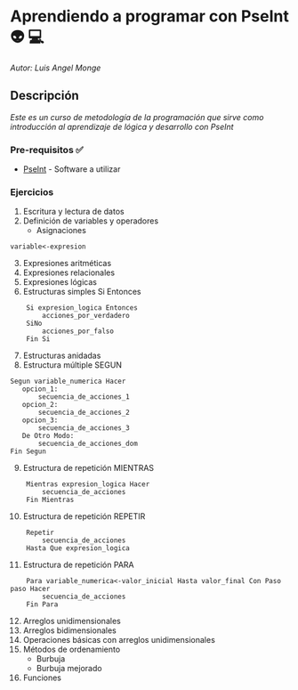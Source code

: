 # Aprendiendo a programar con PseInt :alien: :computer: 

_Autor: Luis Angel Monge_

## Descripción

_Este es un curso de metodología de la programación que sirve como introducción al aprendizaje de lógica y desarrollo con PseInt_

### Pre-requisitos :white_check_mark:

* [PseInt](http://pseint.sourceforge.net/) - Software a utilizar


### Ejercicios
1. Escritura y lectura de datos
2. Definición de variables y operadores
    * Asignaciones
```PseInt
variable<-expresion
```
3. Expresiones aritméticas
4. Expresiones relacionales
5. Expresiones lógicas
6. Estructuras simples Si Entonces


```PseInt
    Si expresion_logica Entonces
		acciones_por_verdadero
	SiNo
		acciones_por_falso
	Fin Si
```

7. Estructuras anidadas 
8. Estructura múltiple SEGUN
 ```PseInt
Segun variable_numerica Hacer
	opcion_1:
		secuencia_de_acciones_1
	opcion_2:
		secuencia_de_acciones_2
	opcion_3:
		secuencia_de_acciones_3
	De Otro Modo:
		secuencia_de_acciones_dom
Fin Segun
```
9. Estructura de repetición MIENTRAS


```PseInt
	Mientras expresion_logica Hacer
		secuencia_de_acciones
	Fin Mientras
```


10. Estructura de repetición REPETIR

```PseInt
	Repetir
		secuencia_de_acciones
	Hasta Que expresion_logica

```

11. Estructura de repetición PARA
```PseInt
	Para variable_numerica<-valor_inicial Hasta valor_final Con Paso paso Hacer
		secuencia_de_acciones
	Fin Para
```
12. Arreglos unidimensionales
13. Arreglos bidimensionales
14. Operaciones básicas con arreglos unidimensionales
15. Métodos de ordenamiento
    * Burbuja
    * Burbuja mejorado
16. Funciones

